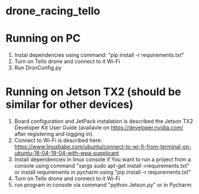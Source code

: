 # drone_racing_tello



# Running on PC
1. Instal dependencies using command: "pip install -r requirements.txt"
2. Turn on Tello drone and connect to it Wi-Fi 
3. Run DronConfig.py

# Running on Jetson TX2 (should be similar for other devices)

1. Board configuration and JetPack instalation is described the Jetson TX2 Developer Kit User Guide (avaliavle on https://developer.nvidia.com/ after registering and logging in).
2. Connect to Wi-Fi is described here: https://www.linuxbabe.com/ubuntu/connect-to-wi-fi-from-terminal-on-ubuntu-18-04-19-04-with-wpa-supplicant
3. Install dependencies in linux console if You want to run a project from a console using command "xargs sudo apt-get install <requirements.txt" or install requirements in    pycharm using "pip install -r requirements.txt" 
4. Turn on Tello drone and connect to it Wi-Fi 
5. run program in console via command "python Jetson.py" or in Pycharm
